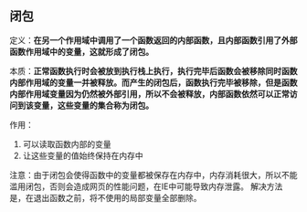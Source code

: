 ## 闭包

定义：**在另一个作用域中调用了一个函数返回的内部函数，且内部函数引用了外部函数作用域中的变量，这就形成了闭包。**

本质：**正常函数执行时会被放到执行栈上执行，执行完毕后函数会被移除同时函数内部作用域的变量一并被释放。而产生的闭包后，函数执行完毕被移除，但是函数内部作用域变量因为仍然被外部引用，所以不会被释放，内部函数依然可以正常访问到该变量，这些变量的集合称为闭包。**

作用：
  1. 可以读取函数内部的变量
  2. 让这些变量的值始终保持在内存中

注意：由于闭包会使得函数中的变量都被保存在内存中，内存消耗很大，所以不能滥用闭包，否则会造成网页的性能问题，在IE中可能导致内存泄露。
解决方法是，在退出函数之前，将不使用的局部变量全部删除。